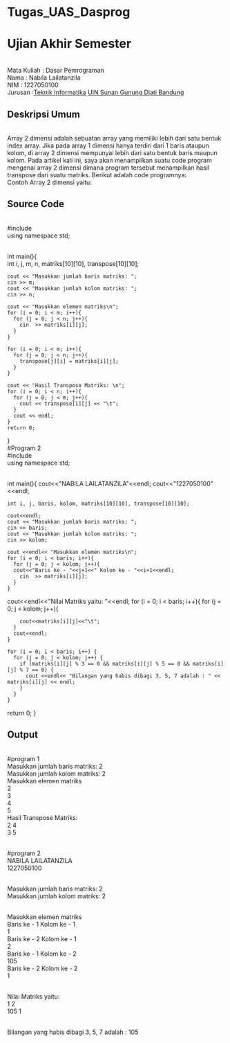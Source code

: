 # Tugas_UAS_Dasprog
# Ujian Akhir Semester 
<br>Mata Kuliah 	: Dasar Pemrograman
<br> Nama		: Nabila Lailatanzila
<br>NIM		:	1227050100
<br>Jurusan		:[Teknik Informatika](http://if.uinsgd.ac.id/) [UIN Sunan Gunung Djati Bandung](https://uinsgd.ac.id/) 

## Deskripsi Umum
<br>Array 2 dimensi adalah sebuatan array yang memiliki lebih dari satu bentuk index array. Jika pada array 1 dimensi hanya terdiri dari 1 baris ataupun kolom, di array 2 dimensi mempunyai lebih dari satu bentuk baris maupun kolom. Pada artikel kali ini, saya akan menampilkan suatu code program mengenai array 2 dimensi dimana program tersebut menampilkan hasil transpose dari suatu matriks.
Berikut adalah code programnya:
<br>Contoh Array 2 dimensi yaitu:
## Source Code
 <br> #include <iostream>
 <br> using namespace std;

 <br> int main(){
   <br> int i, j, m, n, matriks[10][10], transpose[10][10];

    cout << "Masukkan jumlah baris matriks: ";
    cin >> m;
    cout << "Masukkan jumlah kolom matriks: ";
    cin >> n;

    cout << "Masukkan elemen matriks\n";
    for (i = 0; i < m; i++){
      for (j = 0; j < n; j++){
        cin  >> matriks[i][j];
      }
    }  

    for (i = 0; i < m; i++){
      for (j = 0; j < n; j++){
        transpose[j][i] = matriks[i][j];
      }
    }

    cout << "Hasil Transpose Matriks: \n";
    for (i = 0; i < n; i++){
      for (j = 0; j < m; j++){
        cout << transpose[i][j] << "\t";
      }
      cout << endl;
    }
    return 0;
  }
<br>#Program 2
  <br>#include <iostream>
  <br>using namespace std;

  <br>int main(){
    cout<<"NABILA LAILATANZILA"<<endl;
    cout<<"1227050100"<<endl;

    int i, j, baris, kolom, matriks[10][10], transpose[10][10];

    cout<<endl;
    cout << "Masukkan jumlah baris matriks: ";
    cin >> baris;
    cout << "Masukkan jumlah kolom matriks: ";
    cin >> kolom;

    cout <<endl<< "Masukkan elemen matriks\n";
    for (i = 0; i < baris; i++){
      for (j = 0; j < kolom; j++){
      cout<<"Baris ke - "<<j+1<<" Kolom ke - "<<i+1<<endl;
        cin  >> matriks[i][j];
      }
    }  
  cout<<endl<<"Nilai Matriks yaitu: "<<endl;
    for (i = 0; i < baris; i++){
      for (j = 0; j < kolom; j++){

        cout<<matriks[i][j]<<"\t";
      }
      cout<<endl;
    }

    for (i = 0; i < baris; i++) {
      for (j = 0; j < kolom; j++) {
        if (matriks[i][j] % 3 == 0 && matriks[i][j] % 5 == 0 && matriks[i][j] % 7 == 0) {
          cout <<endl<< "Bilangan yang habis dibagi 3, 5, 7 adalah : " << matriks[i][j] << endl;
        } 
      }
    }
  return 0;
  }


## Output
<br>#program 1
<br>Masukkan jumlah baris matriks: 2
<br>Masukkan jumlah kolom matriks: 2
<br>Masukkan elemen matriks
<br>2
<br>3
<br>4
<br>5
<br>Hasil Transpose Matriks:
<br>2       4
<br>3       5

<br>#program 2
<br>NABILA LAILATANZILA
<br>1227050100

<br>Masukkan jumlah baris matriks: 2
<br>Masukkan jumlah kolom matriks: 2

<br>Masukkan elemen matriks
<br>Baris ke - 1 Kolom ke - 1
<br>1
<br>Baris ke - 2 Kolom ke - 1
<br>2
<br>Baris ke - 1 Kolom ke - 2
<br>105
<br>Baris ke - 2 Kolom ke - 2
<br>1

<br>Nilai Matriks yaitu:
<br>1       2
<br>105     1

<br>Bilangan yang habis dibagi 3, 5, 7 adalah : 105
